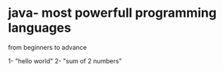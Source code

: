 # java- most powerfull programming languages
from beginners to advance

1- "hello world" 
2- "sum of 2 numbers"
